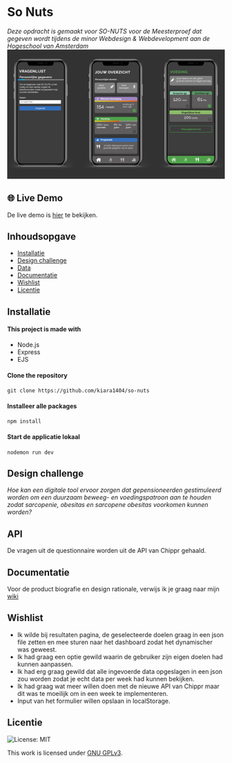 # So Nuts
_Deze opdracht is gemaakt voor SO-NUTS  voor de Meesterproef dat gegeven wordt tijdens de minor Webdesign & Webdevelopment aan de Hogeschool van Amsterdam_
<img src="wiki_img/screens.png" width="800px" alt="screenshots">

##  🌐 Live Demo
De live demo is [hier](https://cmd-so-nuts.herokuapp.com/) te bekijken.
## Inhoudsopgave
  * [Installatie](#installatie)
  * [Design challenge](#design-challenge)
  * [Data](#api)
  * [Documentatie](#documentatie)
  * [Wishlist](#wishlist)
  * [Licentie](#licentie)

## Installatie
#### This project is made with
* Node.js
* Express
* EJS

#### Clone the repository
```
git clone https://github.com/kiara1404/so-nuts
```

#### Installeer alle packages
```
npm install
```

#### Start de applicatie lokaal
```
nodemon run dev
```
## Design challenge
_Hoe kan een digitale tool ervoor zorgen dat gepensioneerden gestimuleerd worden om een duurzaam beweeg- en voedingspatroon aan te houden zodat sarcopenie, obesitas en sarcopene obesitas voorkomen kunnen worden?_

## API
De vragen uit de questionnaire worden uit de API van Chippr gehaald. 

## Documentatie
Voor de product biografie en design rationale, verwijs ik je graag naar mijn [wiki](https://github.com/kiara1404/so-nuts/wiki)

## Wishlist
* Ik wilde bij resultaten pagina, de geselecteerde doelen graag in een json file zetten en mee sturen naar het dashboard zodat het dynamischer was geweest.
* Ik had graag een optie gewild waarin de gebruiker zijn eigen doelen had kunnen aanpassen.
* Ik had erg graag gewild dat alle ingevoerde data opgeslagen in een json zou worden zodat je echt data per week had kunnen bekijken.
* Ik had graag wat meer willen doen met de nieuwe API van Chippr maar dit was te moeilijk om in een week te implementeren.
* Input van het formulier willen opslaan in localStorage.


## Licentie

![License: MIT](https://img.shields.io/badge/License-MIT-yellow.svg)

This work is licensed under [GNU GPLv3](./LICENSE).

